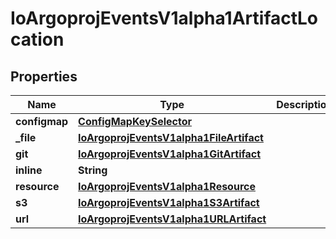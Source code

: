 

# IoArgoprojEventsV1alpha1ArtifactLocation


## Properties

Name | Type | Description | Notes
------------ | ------------- | ------------- | -------------
**configmap** | [**ConfigMapKeySelector**](ConfigMapKeySelector.md) |  |  [optional]
**_file** | [**IoArgoprojEventsV1alpha1FileArtifact**](IoArgoprojEventsV1alpha1FileArtifact.md) |  |  [optional]
**git** | [**IoArgoprojEventsV1alpha1GitArtifact**](IoArgoprojEventsV1alpha1GitArtifact.md) |  |  [optional]
**inline** | **String** |  |  [optional]
**resource** | [**IoArgoprojEventsV1alpha1Resource**](IoArgoprojEventsV1alpha1Resource.md) |  |  [optional]
**s3** | [**IoArgoprojEventsV1alpha1S3Artifact**](IoArgoprojEventsV1alpha1S3Artifact.md) |  |  [optional]
**url** | [**IoArgoprojEventsV1alpha1URLArtifact**](IoArgoprojEventsV1alpha1URLArtifact.md) |  |  [optional]



